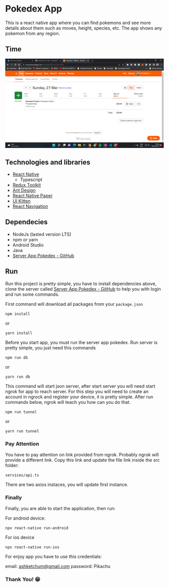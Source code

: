 

# Pokedex App  

This is a react native app where you can find pokemons and see more details about them such as moves, height, species, etc.
The app shows any pokemon from any region.

## Time
![Time of development](https://github.com/WRCrys/pokedex/blob/main/time.png)

  

## Technologies and libraries

 - [React Native](https://reactjs.org/)
	 - Typescript
 - [Redux Toolkit](https://redux-toolkit.js.org/)
 - [Ant Design](https://rn.mobile.ant.design/)
 - [React Native Paper](https://callstack.github.io/react-native-paper/index.html)
 - [UI Kitten](https://akveo.github.io/react-native-ui-kitten/)
 - [React Navigation](https://reactnavigation.org/)

## Dependecies

- NodeJs (lasted version LTS)
- npm or yarn
- Android Studio
- Java
- [Server App Pokedex - GitHub](https://github.com/WRCrys/server-app-pokedex)

## Run

Run this project is pretty simple, you have to install dependencies above, clone the server called [Server App Pokedex - GitHub](https://github.com/WRCrys/server-app-pokedex) to help you with login and run some commands.

First command will download all packages from your `package.json`

    npm install

or

    yarn install

Before you start app, you must run the server app pokedex.
Run server is pretty simple, you just need this commands

    npm run db
or

    yarn run db

This command will start json server, after start server you will need start ngrok for app to reach server.
For this step you will need to create an account in ngrock and register your device, it is pretty simple. After run commands below, ngrok will teach you how can you do that.

    npm run tunnel
or

    yarn run tunnel

### Pay Attention
You have to pay attention on link provided from ngrok.
Probably ngrok will provide a different link.
Copy this link and update the file link inside the src folder:

    services/api.ts

There are two axios instaces, you will update first instance.


### Finally
Finally, you are able to start the application, then run:

For android device:

    npx react-native run-android
For ios device

    npx react-native run-ios
   
For enjoy app you have to use this credentials:

email: ashketchum@gmail.com
password: Pikachu


###  Thank You! 😁
  
